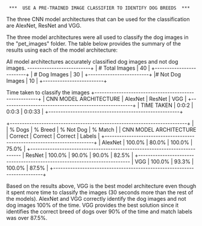      ***  USE A PRE-TRAINED IMAGE CLASSIFIER TO IDENTIFY DOG BREEDS  ***

The three CNN model architectures that can be used for the classification are AlexNet, ResNet and VGG.

The three model architectures were all used to classify the dog images in the "pet_images" folder. The table below provides the summary of the results using each of the model architecture:

All model architectures accurately classified dog images and not dog images.
--------------------------+
|  # Total Images  |  40  |
+-------------------------+
|   # Dog Images   |  30  |
+-------------------------+
|# Not Dog Images  |  10  |
+-------------------------+

Time taken to classify the images
+------------------------------------------------------+
| CNN MODEL ARCHITECTURE | AlexNet |  ResNet |   VGG   |
+------------------------------------------------------+
|       TIME TAKEN       |  0:0:2  |  0:0:3  |  0:0:33 |
+------------------------------------------------------+

+-------------------------------------------------------------------------+
|                        |  % Dogs  |  % Breed  |  % Not Dog  |  % Match  |
| CNN MODEL ARCHITECTURE |  Correct |  Correct  |   Correct   |   Labels  |
+-------------------------------------------------------------------------+
|                AlexNet |  100.0%  |   80.0%   |    100.0%   |    75.0%  |
+--------------------------------------------------------------------------
|                 ResNet |  100.0%  |   90.0%   |     90.0%   |    82.5%  |
+--------------------------------------------------------------------------
|                    VGG |  100.0%  |   93.3%   |    100.0%   |    87.5%  |
+-------------------------------------------------------------------------+

Based on the results above, VGG is the best model architecture even though it spent more 
time to classify the images (30 seconds more than the rest of the models).
AlexNet and VGG correctly identify the dog images and not dog images 100% of the time.
VGG provides the best solution since it identifies the correct breed of dogs over 90%
of the time and match labels was over 87.5%. 


